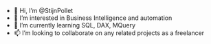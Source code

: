 - 👋 Hi, I’m @StijnPollet
- 👀 I’m interested in Business Intelligence and automation
- 🌱 I’m currently learning SQL, DAX, MQuery
- 📫 I’m looking to collaborate on any related projects as a freelancer

<!---
StijnPollet/StijnPollet is a ✨ special ✨ repository because its `README.md` (this file) appears on your GitHub profile.
You can click the Preview link to take a look at your changes.
--->
